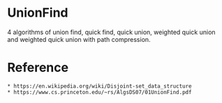 # UnionFind
4 algorithms of union find, quick find, quick union, weighted quick union and weighted quick union with path compression.

# Reference
    * https://en.wikipedia.org/wiki/Disjoint-set_data_structure
    * https://www.cs.princeton.edu/~rs/AlgsDS07/01UnionFind.pdf